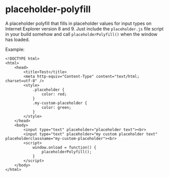 # placeholder-polyfill

A placeholder polyfill that fills in placeholder values for input types on Internet Explorer version 8 and 9. Just include the `placeholder.js` file script in your build somehow and call  `placeholderPolyfill()` when the window has loaded.

Example:
```
<!DOCTYPE html>
<html>
    <head>
        <title>Test</title>
        <meta http-equiv="Content-Type" content="text/html; charset=utf-8" />
        <style>
            .placeholder {
                color: red;
            }
            .my-custom-placeholder {
                color: green;
            }
        </style>
    </head>
    <body>
        <input type="text" placeholder="placeholder text"><br>
        <input type="text" placeholder="my custom placeholder text" placeholderclassname="my-custom-placeholder"><br>
        <script>
            window.onload = function() {
                placeholderPolyfill();
            }
        </script>
    </body>
</html>

```